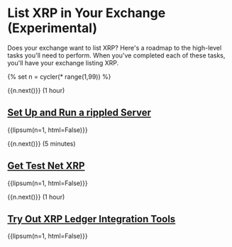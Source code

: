 # List XRP in Your Exchange (Experimental)

Does your exchange want to list XRP? Here's a roadmap to the high-level tasks you'll need to perform. When you've completed each of these tasks, you'll have your exchange listing XRP.

{% set n = cycler(* range(1,99)) %}

<span class="use-case-step-num">{{n.next()}}</span>
<span class="use-case-step-length">(1 hour)</span>
## [Set Up and Run a rippled Server](tutorial-rippled-setup.html)

{{lipsum(n=1, html=False)}}


<span class="use-case-step-num">{{n.next()}}</span>
<span class="use-case-step-length">(5 minutes)</span>
## [Get Test Net XRP](xrp-test-net-faucet.html)

{{lipsum(n=1, html=False)}}


<span class="use-case-step-num">{{n.next()}}</span>
<span class="use-case-step-length">(1 hour)</span>
## [Try Out XRP Ledger Integration Tools](websocket-api-tool.html)

{{lipsum(n=1, html=False)}}
